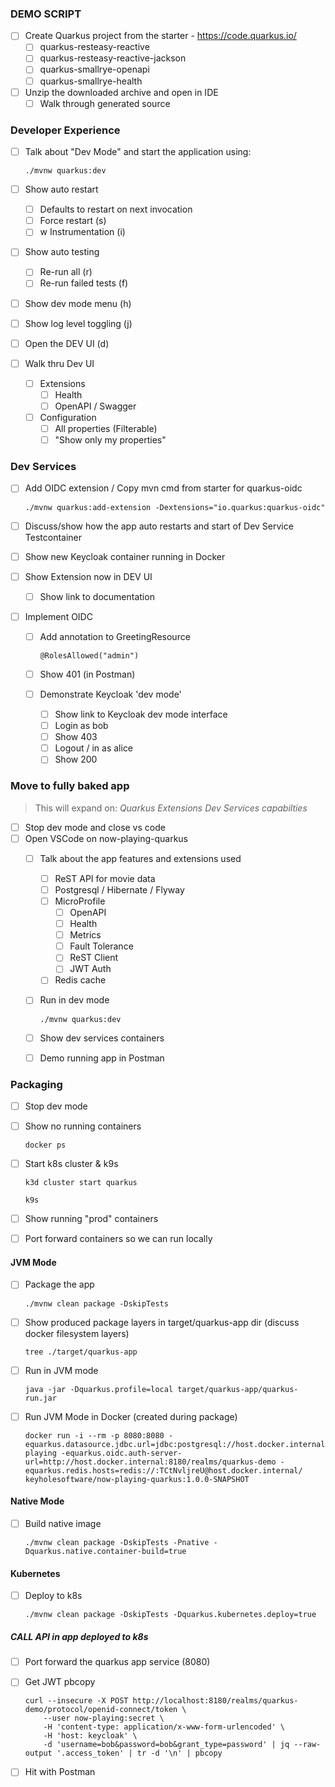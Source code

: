### DEMO SCRIPT

- [ ] Create Quarkus project from the starter - https://code.quarkus.io/
    - [ ] quarkus-resteasy-reactive
    - [ ] quarkus-resteasy-reactive-jackson
    - [ ] quarkus-smallrye-openapi
    - [ ] quarkus-smallrye-health

- [ ] Unzip the downloaded archive and open in IDE
    - [ ] Walk through generated source

### Developer Experience

- [ ] Talk about "Dev Mode" and start the application using:
    ```
    ./mvnw quarkus:dev
    ```

- [ ] Show auto restart 
    - [ ] Defaults to restart on next invocation 
    - [ ] Force restart (s)
    - [ ] w Instrumentation (i)
- [ ] Show auto testing
    - [ ] Re-run all (r)
    - [ ] Re-run failed tests (f)
- [ ] Show dev mode menu (h)
- [ ] Show log level toggling (j)
- [ ] Open the DEV UI (d)
- [ ] Walk thru Dev UI
    - [ ] Extensions 
        - [ ] Health
        - [ ] OpenAPI / Swagger
    - [ ] Configuration
        - [ ] All properties (Filterable)
        - [ ] "Show only my properties"

### Dev Services
- [ ] Add OIDC extension / Copy mvn cmd from starter for quarkus-oidc
    ```
    ./mvnw quarkus:add-extension -Dextensions="io.quarkus:quarkus-oidc"
    ```

- [ ] Discuss/show how the app auto restarts and start of Dev Service Testcontainer
- [ ] Show new Keycloak container running in Docker
- [ ] Show Extension now in DEV UI
    - [ ] Show link to documentation

- [ ] Implement OIDC
    - [ ] Add annotation to GreetingResource
        ```
        @RolesAllowed("admin")
        ```

    - [ ] Show 401 (in Postman)

    - [ ] Demonstrate Keycloak 'dev mode'
        - [ ] Show link to Keycloak dev mode interface
        - [ ] Login as bob
        - [ ] Show 403
        - [ ] Logout / in as alice
        - [ ] Show 200

### Move to fully baked app
    
> This will expand on:
>  *Quarkus Extensions*
>  *Dev Services capabilties*

- [ ] Stop dev mode and close vs code
- [ ] Open VSCode on now-playing-quarkus
    - [ ] Talk about the app features and extensions used
        - [ ] ReST API for movie data
        - [ ] Postgresql / Hibernate / Flyway
        - [ ] MicroProfile
            - [ ] OpenAPI
            - [ ] Health
            - [ ] Metrics
            - [ ] Fault Tolerance
            - [ ] ReST Client
            - [ ] JWT Auth
        - [ ] Redis cache
    - [ ] Run in dev mode
        ```
        ./mvnw quarkus:dev
        ```

    - [ ] Show dev services containers
    - [ ] Demo running app in Postman
    

### Packaging
    
- [ ] Stop dev mode
- [ ] Show no running containers
    ```
    docker ps
    ```

- [ ] Start k8s cluster & k9s

   ```
   k3d cluster start quarkus
   ```

    ```
    k9s
    ```

- [ ] Show running "prod" containers
- [ ] Port forward containers so we can run locally

#### JVM Mode
- [ ] Package the app

    ```
    ./mvnw clean package -DskipTests
    ```

- [ ] Show produced package layers in target/quarkus-app dir  (discuss docker filesystem layers)
    ```
    tree ./target/quarkus-app
    ```

- [ ] Run in JVM mode 
    ```
    java -jar -Dquarkus.profile=local target/quarkus-app/quarkus-run.jar
    ```

- [ ] Run JVM Mode in Docker (created during package)
    ```
    docker run -i --rm -p 8080:8080 -equarkus.datasource.jdbc.url=jdbc:postgresql://host.docker.internal:5432/now-playing -equarkus.oidc.auth-server-url=http://host.docker.internal:8180/realms/quarkus-demo -equarkus.redis.hosts=redis://:TCtNvljreU@host.docker.internal/ keyholesoftware/now-playing-quarkus:1.0.0-SNAPSHOT
    ```

#### Native Mode

- [ ] Build native image
    ```
    ./mvnw clean package -DskipTests -Pnative -Dquarkus.native.container-build=true
    ```


#### Kubernetes

- [ ] Deploy to k8s
    ```
    ./mvnw clean package -DskipTests -Dquarkus.kubernetes.deploy=true
    ```

##### CALL API in app deployed to k8s 

- [ ] Port forward the quarkus app service (8080)
- [ ] Get JWT pbcopy
    ```
    curl --insecure -X POST http://localhost:8180/realms/quarkus-demo/protocol/openid-connect/token \
        --user now-playing:secret \
        -H 'content-type: application/x-www-form-urlencoded' \
        -H 'host: keycloak' \
        -d 'username=bob&password=bob&grant_type=password' | jq --raw-output '.access_token' | tr -d '\n' | pbcopy
    ```

- [ ] Hit with Postman